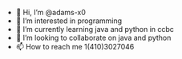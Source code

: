 - 👋 Hi, I’m @adams-x0
- 👀 I’m interested in programming
- 🌱 I’m currently learning java and python in ccbc
- 💞️ I’m looking to collaborate on java and python
- 📫 How to reach me 1(410)3027046

<!---
adams-x0/adams-x0 is a ✨ special ✨ repository because its `README.md` (this file) appears on your GitHub profile.
You can click the Preview link to take a look at your changes.
--->
